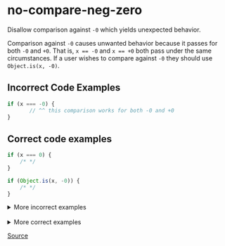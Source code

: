 <!--
 generated docs file, do not edit by hand, see xtask/docgen 
-->
# no-compare-neg-zero

Disallow comparison against `-0` which yields unexpected behavior.

Comparison against `-0` causes unwanted behavior because it passes for both `-0` and `+0`.
That is, `x == -0` and `x == +0` both pass under the same circumstances. If a user wishes
to compare against `-0` they should use `Object.is(x, -0)`.

## Incorrect Code Examples

```js
if (x === -0) {
       // ^^ this comparison works for both -0 and +0
}
```

## Correct code examples

```js
if (x === 0) {
    /* */
}
```

```js
if (Object.is(x, -0)) {
    /* */
}
```

<details>
 <summary> More incorrect examples </summary>

```js
x == -0
```

```js
x != -0
```

```js
x === -0
```

```js
-0 === -0
```

```js
-0 == x
```

```js
-0 >= 1
```

```js
x < -0
```

```js
x !== -0
```
</details><br>
<details>
 <summary> More correct examples </summary>

```js
x === 0
```

```js
0 === 0
```

```js
Object.is(x, -0)
```
</details>

[Source](https://github.com/RDambrosio016/RSLint/tree/master/crates/rslint_core/src/groups/errors/no_compare_neg_zero.rs)